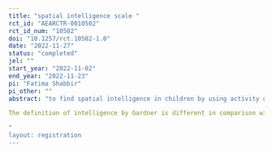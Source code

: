 ```yaml
---
title: "spatial intelligence scale "
rct_id: "AEARCTR-0010502"
rct_id_num: "10502"
doi: "10.1257/rct.10502-1.0"
date: "2022-11-27"
status: "completed"
jel: ""
start_year: "2022-11-02"
end_year: "2022-11-23"
pi: "Fatima Shabbir"
pi_other: ""
abstract: "to find spatial intelligence in children by using activity of word search.The Multiple Intelligence (MI) Theory is highly applicable and appreciated in modern education due to its main claim that every individual has eight intelligences and they all work together in a unique way. It was proposed by Howard Gardner in his book "Frames of Mind", and subsequently developed by his team at Harvard University through Project Zero (Gardner, 1983). He offered a unique concept on intelligence and had a pluralistic view of mind which recognizes many different sides of cognition and cognitive styles, since people have different cognitive strengths (Gardner & Moran, 2006). The theory can alter our perception of learning, since everybody owns all intelligences, but they are not developed equally (Waterhouse, 2006). 
The definition of intelligence by Gardner is different in comparison with its more conventional usage, when it generally refers to an individual´s IQ (measurable on a Simon-Binet scale) or "g" meaning "general intelligence" as proposed by Charles Spearman in 1927. In MI Theory intelligences can be associated with an individual´s aptitude or potentials - the fact that an individual is either high or low in one specific area does not make him any more or less intelligent in the traditional sense.
"
layout: registration
---
```


